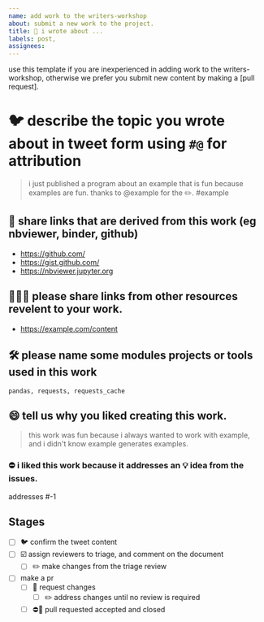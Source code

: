 ```yaml
---
name: add work to the writers-workshop
about: submit a new work to the project.
title: 👀 i wrote about ...
labels: post,
assignees: 
---
```


use this template if you are inexperienced in adding work to the writers-workshop, otherwise we prefer you submit new content by making a [pull request].

# 🐦 describe the topic you wrote about in tweet form using `#@` for attribution

> i just published a program about an example that is fun because examples are fun. thanks to @example for the ✏️. #example 

## 🔗 share links that are derived from this work (eg nbviewer, binder, github)

* https://github.com/
* https://gist.github.com/
* https://nbviewer.jupyter.org
    
## 🧑‍🤝‍🧑 please share links from other resources revelent to your work.

* https://example.com/content

## 🛠️ please name some modules projects or tools used in this work

    pandas, requests, requests_cache
    
## 😄 tell us why you liked creating this work.

> this work was fun because i always wanted to work with example, and i didn't know example generates examples.
> 

### ⛔ i liked this work because it addresses an 💡 idea from the issues.

addresses #-1
  
## Stages

- [ ] 🐦 confirm the tweet content
- [ ] ☑️ assign reviewers to triage, and comment on the document
  - [ ] ✏️ make changes from the triage review
- [ ] make a pr
  - [ ] 🤔 request changes
    - [ ] ✏️ address changes until no review is required
  - [ ] ⛔🚀 pull requested accepted and closed 
